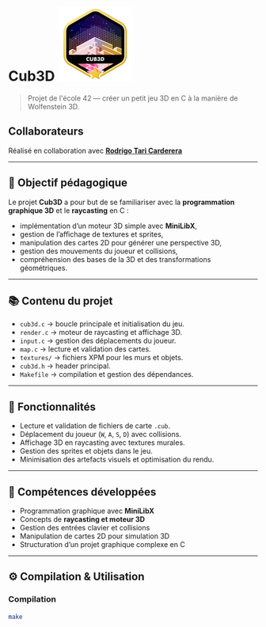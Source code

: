 # Cub3D ![42 Badge](https://github.com/Julien-Quinodoz/42-project-badges/blob/main/badges/cub3dm.png)</a>

> Projet de l'école 42 — créer un petit jeu 3D en C à la manière de Wolfenstein 3D.
## Collaborateurs

Réalisé en collaboration avec **[Rodrigo Tari Carderera](https://github.com/Rodrigotari1)**

---

## 🎯 Objectif pédagogique

Le projet **Cub3D** a pour but de se familiariser avec la **programmation graphique 3D** et le **raycasting** en C :
- implémentation d’un moteur 3D simple avec **MiniLibX**,
- gestion de l’affichage de textures et sprites,
- manipulation des cartes 2D pour générer une perspective 3D,
- gestion des mouvements du joueur et collisions,
- compréhension des bases de la 3D et des transformations géométriques.

---

## 📚 Contenu du projet

- `cub3d.c` → boucle principale et initialisation du jeu.
- `render.c` → moteur de raycasting et affichage 3D.
- `input.c` → gestion des déplacements du joueur.
- `map.c` → lecture et validation des cartes.
- `textures/` → fichiers XPM pour les murs et objets.
- `cub3d.h` → header principal.
- `Makefile` → compilation et gestion des dépendances.

---

## 🧩 Fonctionnalités

- Lecture et validation de fichiers de carte `.cub`.
- Déplacement du joueur (`W`, `A`, `S`, `D`) avec collisions.
- Affichage 3D en raycasting avec textures murales.
- Gestion des sprites et objets dans le jeu.
- Minimisation des artefacts visuels et optimisation du rendu.

---

## 🧠 Compétences développées

- Programmation graphique avec **MiniLibX**
- Concepts de **raycasting et moteur 3D**
- Gestion des entrées clavier et collisions
- Manipulation de cartes 2D pour simulation 3D
- Structuration d’un projet graphique complexe en C

---

## ⚙️ Compilation & Utilisation

### Compilation

```bash
make
